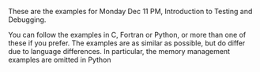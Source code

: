 These are the examples for Monday Dec 11 PM, Introduction to Testing and Debugging.

You can follow the examples in C, Fortran or Python, or more than one of these if you prefer. The examples are as similar as possible, but do differ due to language differences. In particular, the memory management examples are omitted in Python

